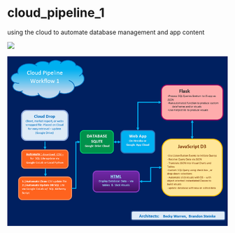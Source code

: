 # cloud_pipeline_1

using the cloud to automate database management and app content

![](.images/cloud_wf_1b.png)

<img src="images/cloud_wf_1b.png"
     alt="cloud workflow"
     style="float: left; margin-right: 10px;" />

